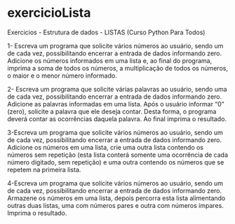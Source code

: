 # exercicioLista
Exercicios - Estrutura de dados - LISTAS (Curso Python Para Todos)

1- Escreva um programa que solicite vários números ao usuário, sendo um de cada vez, possibilitando encerrar a entrada de dados informando zero. Adicione os números informados em uma lista e, ao final do programa, imprima a soma de todos os números, a multiplicação de todos os números, o maior e o menor número informado.<p>
2- Escreva um programa que solicite várias palavras ao usuário, sendo uma de cada vez, possibilitando encerrar a entrada de dados informando zero. Adicione as palavras informadas em uma lista. Após o usuário informar “0” (zero), solicite a palavra que ele deseja contar. Desta forma, o programa deverá contar as ocorrências daquela palavra. Ao final imprima o resultado.<p>
3-Escreva um programa que solicite vários números ao usuário, sendo um de cada vez, possibilitando encerrar a entrada de dados informando zero. Adicione os números em uma lista, crie uma outra lista contendo os números sem repetição (esta lista conterá somente uma ocorrência de cada número digitado, sem repetição) e uma outra contendo os números que se repetem na primeira lista.<p>
4-Escreva um programa que solicite vários números ao usuário, sendo um de cada vez, possibilitando encerrar a entrada de dados informando zero. Armazene os números em uma lista, depois percorra esta lista alimentando outras duas listas, uma com números pares e outra com números ímpares. Imprima o resultado.
